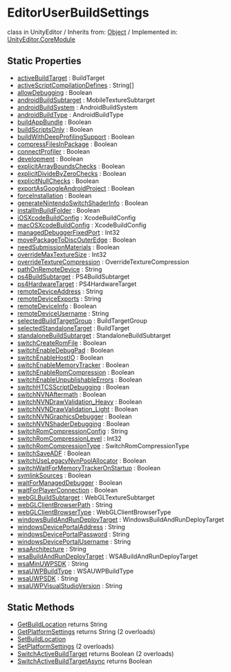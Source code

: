 # EditorUserBuildSettings
class in UnityEditor
 / Inherits from: <a href="https://docs.unity3d.com/6000.1/Documentation/ScriptReference/Object.html">Object</a> / Implemented in: <a href="https://docs.unity3d.com/6000.1/Documentation/ScriptReference/UnityEditor.CoreModule.html">UnityEditor.CoreModule</a>

## Static Properties
- <a href="https://docs.unity3d.com/6000.1/Documentation/ScriptReference/EditorUserBuildSettings-activeBuildTarget.html">activeBuildTarget</a> : BuildTarget
- <a href="https://docs.unity3d.com/6000.1/Documentation/ScriptReference/EditorUserBuildSettings-activeScriptCompilationDefines.html">activeScriptCompilationDefines</a> : String[]
- <a href="https://docs.unity3d.com/6000.1/Documentation/ScriptReference/EditorUserBuildSettings-allowDebugging.html">allowDebugging</a> : Boolean
- <a href="https://docs.unity3d.com/6000.1/Documentation/ScriptReference/EditorUserBuildSettings-androidBuildSubtarget.html">androidBuildSubtarget</a> : MobileTextureSubtarget
- <a href="https://docs.unity3d.com/6000.1/Documentation/ScriptReference/EditorUserBuildSettings-androidBuildSystem.html">androidBuildSystem</a> : AndroidBuildSystem
- <a href="https://docs.unity3d.com/6000.1/Documentation/ScriptReference/EditorUserBuildSettings-androidBuildType.html">androidBuildType</a> : AndroidBuildType
- <a href="https://docs.unity3d.com/6000.1/Documentation/ScriptReference/EditorUserBuildSettings-buildAppBundle.html">buildAppBundle</a> : Boolean
- <a href="https://docs.unity3d.com/6000.1/Documentation/ScriptReference/EditorUserBuildSettings-buildScriptsOnly.html">buildScriptsOnly</a> : Boolean
- <a href="https://docs.unity3d.com/6000.1/Documentation/ScriptReference/EditorUserBuildSettings-buildWithDeepProfilingSupport.html">buildWithDeepProfilingSupport</a> : Boolean
- <a href="https://docs.unity3d.com/6000.1/Documentation/ScriptReference/EditorUserBuildSettings-compressFilesInPackage.html">compressFilesInPackage</a> : Boolean
- <a href="https://docs.unity3d.com/6000.1/Documentation/ScriptReference/EditorUserBuildSettings-connectProfiler.html">connectProfiler</a> : Boolean
- <a href="https://docs.unity3d.com/6000.1/Documentation/ScriptReference/EditorUserBuildSettings-development.html">development</a> : Boolean
- <a href="https://docs.unity3d.com/6000.1/Documentation/ScriptReference/EditorUserBuildSettings-explicitArrayBoundsChecks.html">explicitArrayBoundsChecks</a> : Boolean
- <a href="https://docs.unity3d.com/6000.1/Documentation/ScriptReference/EditorUserBuildSettings-explicitDivideByZeroChecks.html">explicitDivideByZeroChecks</a> : Boolean
- <a href="https://docs.unity3d.com/6000.1/Documentation/ScriptReference/EditorUserBuildSettings-explicitNullChecks.html">explicitNullChecks</a> : Boolean
- <a href="https://docs.unity3d.com/6000.1/Documentation/ScriptReference/EditorUserBuildSettings-exportAsGoogleAndroidProject.html">exportAsGoogleAndroidProject</a> : Boolean
- <a href="https://docs.unity3d.com/6000.1/Documentation/ScriptReference/EditorUserBuildSettings-forceInstallation.html">forceInstallation</a> : Boolean
- <a href="https://docs.unity3d.com/6000.1/Documentation/ScriptReference/EditorUserBuildSettings-generateNintendoSwitchShaderInfo.html">generateNintendoSwitchShaderInfo</a> : Boolean
- <a href="https://docs.unity3d.com/6000.1/Documentation/ScriptReference/EditorUserBuildSettings-installInBuildFolder.html">installInBuildFolder</a> : Boolean
- <a href="https://docs.unity3d.com/6000.1/Documentation/ScriptReference/EditorUserBuildSettings-iOSXcodeBuildConfig.html">iOSXcodeBuildConfig</a> : XcodeBuildConfig
- <a href="https://docs.unity3d.com/6000.1/Documentation/ScriptReference/EditorUserBuildSettings-macOSXcodeBuildConfig.html">macOSXcodeBuildConfig</a> : XcodeBuildConfig
- <a href="https://docs.unity3d.com/6000.1/Documentation/ScriptReference/EditorUserBuildSettings-managedDebuggerFixedPort.html">managedDebuggerFixedPort</a> : Int32
- <a href="https://docs.unity3d.com/6000.1/Documentation/ScriptReference/EditorUserBuildSettings-movePackageToDiscOuterEdge.html">movePackageToDiscOuterEdge</a> : Boolean
- <a href="https://docs.unity3d.com/6000.1/Documentation/ScriptReference/EditorUserBuildSettings-needSubmissionMaterials.html">needSubmissionMaterials</a> : Boolean
- <a href="https://docs.unity3d.com/6000.1/Documentation/ScriptReference/EditorUserBuildSettings-overrideMaxTextureSize.html">overrideMaxTextureSize</a> : Int32
- <a href="https://docs.unity3d.com/6000.1/Documentation/ScriptReference/EditorUserBuildSettings-overrideTextureCompression.html">overrideTextureCompression</a> : OverrideTextureCompression
- <a href="https://docs.unity3d.com/6000.1/Documentation/ScriptReference/EditorUserBuildSettings-pathOnRemoteDevice.html">pathOnRemoteDevice</a> : String
- <a href="https://docs.unity3d.com/6000.1/Documentation/ScriptReference/EditorUserBuildSettings-ps4BuildSubtarget.html">ps4BuildSubtarget</a> : PS4BuildSubtarget
- <a href="https://docs.unity3d.com/6000.1/Documentation/ScriptReference/EditorUserBuildSettings-ps4HardwareTarget.html">ps4HardwareTarget</a> : PS4HardwareTarget
- <a href="https://docs.unity3d.com/6000.1/Documentation/ScriptReference/EditorUserBuildSettings-remoteDeviceAddress.html">remoteDeviceAddress</a> : String
- <a href="https://docs.unity3d.com/6000.1/Documentation/ScriptReference/EditorUserBuildSettings-remoteDeviceExports.html">remoteDeviceExports</a> : String
- <a href="https://docs.unity3d.com/6000.1/Documentation/ScriptReference/EditorUserBuildSettings-remoteDeviceInfo.html">remoteDeviceInfo</a> : Boolean
- <a href="https://docs.unity3d.com/6000.1/Documentation/ScriptReference/EditorUserBuildSettings-remoteDeviceUsername.html">remoteDeviceUsername</a> : String
- <a href="https://docs.unity3d.com/6000.1/Documentation/ScriptReference/EditorUserBuildSettings-selectedBuildTargetGroup.html">selectedBuildTargetGroup</a> : BuildTargetGroup
- <a href="https://docs.unity3d.com/6000.1/Documentation/ScriptReference/EditorUserBuildSettings-selectedStandaloneTarget.html">selectedStandaloneTarget</a> : BuildTarget
- <a href="https://docs.unity3d.com/6000.1/Documentation/ScriptReference/EditorUserBuildSettings-standaloneBuildSubtarget.html">standaloneBuildSubtarget</a> : StandaloneBuildSubtarget
- <a href="https://docs.unity3d.com/6000.1/Documentation/ScriptReference/EditorUserBuildSettings-switchCreateRomFile.html">switchCreateRomFile</a> : Boolean
- <a href="https://docs.unity3d.com/6000.1/Documentation/ScriptReference/EditorUserBuildSettings-switchEnableDebugPad.html">switchEnableDebugPad</a> : Boolean
- <a href="https://docs.unity3d.com/6000.1/Documentation/ScriptReference/EditorUserBuildSettings-switchEnableHostIO.html">switchEnableHostIO</a> : Boolean
- <a href="https://docs.unity3d.com/6000.1/Documentation/ScriptReference/EditorUserBuildSettings-switchEnableMemoryTracker.html">switchEnableMemoryTracker</a> : Boolean
- <a href="https://docs.unity3d.com/6000.1/Documentation/ScriptReference/EditorUserBuildSettings-switchEnableRomCompression.html">switchEnableRomCompression</a> : Boolean
- <a href="https://docs.unity3d.com/6000.1/Documentation/ScriptReference/EditorUserBuildSettings-switchEnableUnpublishableErrors.html">switchEnableUnpublishableErrors</a> : Boolean
- <a href="https://docs.unity3d.com/6000.1/Documentation/ScriptReference/EditorUserBuildSettings-switchHTCSScriptDebugging.html">switchHTCSScriptDebugging</a> : Boolean
- <a href="https://docs.unity3d.com/6000.1/Documentation/ScriptReference/EditorUserBuildSettings-switchNVNAftermath.html">switchNVNAftermath</a> : Boolean
- <a href="https://docs.unity3d.com/6000.1/Documentation/ScriptReference/EditorUserBuildSettings-switchNVNDrawValidation_Heavy.html">switchNVNDrawValidation_Heavy</a> : Boolean
- <a href="https://docs.unity3d.com/6000.1/Documentation/ScriptReference/EditorUserBuildSettings-switchNVNDrawValidation_Light.html">switchNVNDrawValidation_Light</a> : Boolean
- <a href="https://docs.unity3d.com/6000.1/Documentation/ScriptReference/EditorUserBuildSettings-switchNVNGraphicsDebugger.html">switchNVNGraphicsDebugger</a> : Boolean
- <a href="https://docs.unity3d.com/6000.1/Documentation/ScriptReference/EditorUserBuildSettings-switchNVNShaderDebugging.html">switchNVNShaderDebugging</a> : Boolean
- <a href="https://docs.unity3d.com/6000.1/Documentation/ScriptReference/EditorUserBuildSettings-switchRomCompressionConfig.html">switchRomCompressionConfig</a> : String
- <a href="https://docs.unity3d.com/6000.1/Documentation/ScriptReference/EditorUserBuildSettings-switchRomCompressionLevel.html">switchRomCompressionLevel</a> : Int32
- <a href="https://docs.unity3d.com/6000.1/Documentation/ScriptReference/EditorUserBuildSettings-switchRomCompressionType.html">switchRomCompressionType</a> : SwitchRomCompressionType
- <a href="https://docs.unity3d.com/6000.1/Documentation/ScriptReference/EditorUserBuildSettings-switchSaveADF.html">switchSaveADF</a> : Boolean
- <a href="https://docs.unity3d.com/6000.1/Documentation/ScriptReference/EditorUserBuildSettings-switchUseLegacyNvnPoolAllocator.html">switchUseLegacyNvnPoolAllocator</a> : Boolean
- <a href="https://docs.unity3d.com/6000.1/Documentation/ScriptReference/EditorUserBuildSettings-switchWaitForMemoryTrackerOnStartup.html">switchWaitForMemoryTrackerOnStartup</a> : Boolean
- <a href="https://docs.unity3d.com/6000.1/Documentation/ScriptReference/EditorUserBuildSettings-symlinkSources.html">symlinkSources</a> : Boolean
- <a href="https://docs.unity3d.com/6000.1/Documentation/ScriptReference/EditorUserBuildSettings-waitForManagedDebugger.html">waitForManagedDebugger</a> : Boolean
- <a href="https://docs.unity3d.com/6000.1/Documentation/ScriptReference/EditorUserBuildSettings-waitForPlayerConnection.html">waitForPlayerConnection</a> : Boolean
- <a href="https://docs.unity3d.com/6000.1/Documentation/ScriptReference/EditorUserBuildSettings-webGLBuildSubtarget.html">webGLBuildSubtarget</a> : WebGLTextureSubtarget
- <a href="https://docs.unity3d.com/6000.1/Documentation/ScriptReference/EditorUserBuildSettings-webGLClientBrowserPath.html">webGLClientBrowserPath</a> : String
- <a href="https://docs.unity3d.com/6000.1/Documentation/ScriptReference/EditorUserBuildSettings-webGLClientBrowserType.html">webGLClientBrowserType</a> : WebGLClientBrowserType
- <a href="https://docs.unity3d.com/6000.1/Documentation/ScriptReference/EditorUserBuildSettings-windowsBuildAndRunDeployTarget.html">windowsBuildAndRunDeployTarget</a> : WindowsBuildAndRunDeployTarget
- <a href="https://docs.unity3d.com/6000.1/Documentation/ScriptReference/EditorUserBuildSettings-windowsDevicePortalAddress.html">windowsDevicePortalAddress</a> : String
- <a href="https://docs.unity3d.com/6000.1/Documentation/ScriptReference/EditorUserBuildSettings-windowsDevicePortalPassword.html">windowsDevicePortalPassword</a> : String
- <a href="https://docs.unity3d.com/6000.1/Documentation/ScriptReference/EditorUserBuildSettings-windowsDevicePortalUsername.html">windowsDevicePortalUsername</a> : String
- <a href="https://docs.unity3d.com/6000.1/Documentation/ScriptReference/EditorUserBuildSettings-wsaArchitecture.html">wsaArchitecture</a> : String
- <a href="https://docs.unity3d.com/6000.1/Documentation/ScriptReference/EditorUserBuildSettings-wsaBuildAndRunDeployTarget.html">wsaBuildAndRunDeployTarget</a> : WSABuildAndRunDeployTarget
- <a href="https://docs.unity3d.com/6000.1/Documentation/ScriptReference/EditorUserBuildSettings-wsaMinUWPSDK.html">wsaMinUWPSDK</a> : String
- <a href="https://docs.unity3d.com/6000.1/Documentation/ScriptReference/EditorUserBuildSettings-wsaUWPBuildType.html">wsaUWPBuildType</a> : WSAUWPBuildType
- <a href="https://docs.unity3d.com/6000.1/Documentation/ScriptReference/EditorUserBuildSettings-wsaUWPSDK.html">wsaUWPSDK</a> : String
- <a href="https://docs.unity3d.com/6000.1/Documentation/ScriptReference/EditorUserBuildSettings-wsaUWPVisualStudioVersion.html">wsaUWPVisualStudioVersion</a> : String

## Static Methods
- <a href="https://docs.unity3d.com/6000.1/Documentation/ScriptReference/EditorUserBuildSettings.GetBuildLocation.html">GetBuildLocation</a> returns String
- <a href="https://docs.unity3d.com/6000.1/Documentation/ScriptReference/EditorUserBuildSettings.GetPlatformSettings.html">GetPlatformSettings</a> returns String (2 overloads)
- <a href="https://docs.unity3d.com/6000.1/Documentation/ScriptReference/EditorUserBuildSettings.SetBuildLocation.html">SetBuildLocation</a>
- <a href="https://docs.unity3d.com/6000.1/Documentation/ScriptReference/EditorUserBuildSettings.SetPlatformSettings.html">SetPlatformSettings</a> (2 overloads)
- <a href="https://docs.unity3d.com/6000.1/Documentation/ScriptReference/EditorUserBuildSettings.SwitchActiveBuildTarget.html">SwitchActiveBuildTarget</a> returns Boolean (2 overloads)
- <a href="https://docs.unity3d.com/6000.1/Documentation/ScriptReference/EditorUserBuildSettings.SwitchActiveBuildTargetAsync.html">SwitchActiveBuildTargetAsync</a> returns Boolean
